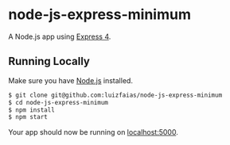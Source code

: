 # node-js-express-minimum

A Node.js app using [Express 4](http://expressjs.com/).

## Running Locally

Make sure you have [Node.js](http://nodejs.org/) installed.

```sh
$ git clone git@github.com:luizfaias/node-js-express-minimum
$ cd node-js-express-minimum
$ npm install
$ npm start
```

Your app should now be running on [localhost:5000](http://localhost:5000/).

